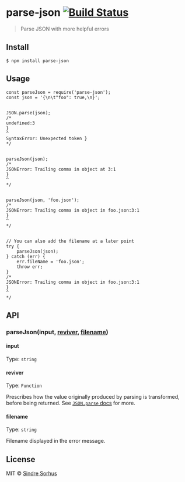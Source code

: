 parse-json [![Build Status](https://travis-ci.org/sindresorhus/parse-json.svg?branch=master)](https://travis-ci.org/sindresorhus/parse-json)
============================================================================================================================================

> Parse JSON with more helpful errors

Install
-------

    $ npm install parse-json

Usage
-----

    const parseJson = require('parse-json');
    const json = '{\n\t"foo": true,\n}';


    JSON.parse(json);
    /*
    undefined:3
    }
    ^
    SyntaxError: Unexpected token }
    */


    parseJson(json);
    /*
    JSONError: Trailing comma in object at 3:1
    }
    ^
    */


    parseJson(json, 'foo.json');
    /*
    JSONError: Trailing comma in object in foo.json:3:1
    }
    ^
    */


    // You can also add the filename at a later point
    try {
        parseJson(json);
    } catch (err) {
        err.fileName = 'foo.json';
        throw err;
    }
    /*
    JSONError: Trailing comma in object in foo.json:3:1
    }
    ^
    */

API
---

### parseJson(input, [reviver](#reviver), [filename](#filename))

#### input

Type: `string`

#### reviver

Type: `Function`

Prescribes how the value originally produced by parsing is transformed, before being returned. See [`JSON.parse` docs](https://developer.mozilla.org/en-US/docs/Web/JavaScript/Reference/Global_Objects/JSON/parse#Using_the_reviver_parameter) for more.

#### filename

Type: `string`

Filename displayed in the error message.

License
-------

MIT © [Sindre Sorhus](https://sindresorhus.com)
